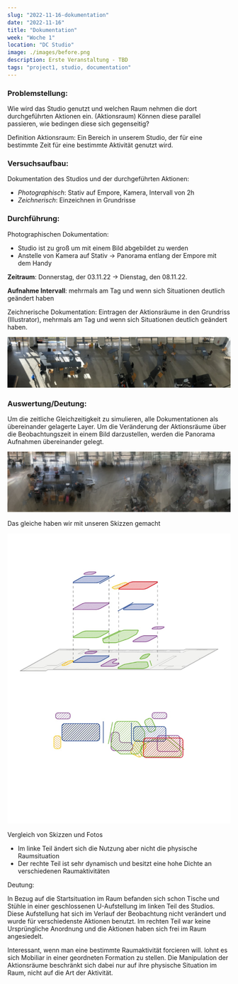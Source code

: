 ```yaml
---
slug: "2022-11-16-dokumentation"
date: "2022-11-16"
title: "Dokumentation"
week: "Woche 1"
location: "DC Studio"
image: ./images/before.png
description: Erste Veranstaltung - TBD
tags: "project1, studio, documentation"
---
```


### Problemstellung:

Wie wird das Studio genutzt und welchen Raum nehmen die dort durchgeführten Aktionen ein. (Aktionsraum)
Können diese parallel passieren, wie bedingen diese sich gegenseitig?

Definition Aktionsraum:
Ein Bereich in unserem Studio, der für eine bestimmte Zeit für eine bestimmte Aktivität genutzt wird.



### Versuchsaufbau:

Dokumentation des Studios und der durchgeführten Aktionen:
- _Photographisch_: Stativ auf Empore, Kamera, Intervall von 2h
- *Zeichnerisch*: Einzeichnen in Grundrisse


### Durchführung:

Photographischen Dokumentation:
- Studio ist zu groß um mit einem Bild abgebildet zu werden
- Anstelle von Kamera auf Stativ
	-> Panorama entlang der Empore mit dem Handy

**Zeitraum**: Donnerstag, der 03.11.22 -> Dienstag, den 08.11.22.

**Aufnahme Intervall**: mehrmals am Tag und wenn sich Situationen deutlich geändert haben

Zeichnerische Dokumentation: Eintragen der Aktionsräume in den Grundriss (Illustrator), mehrmals am Tag und wenn sich Situationen deutlich geändert haben.

![Studio](./images/studio.jpeg)

### Auswertung/Deutung:

Um die zeitliche Gleichzeitigkeit zu simulieren, alle Dokumentationen als übereinander gelagerte Layer.
Um die Veränderung der Aktionsräume über die Beobachtungszeit in einem Bild darzustellen, werden die Panorama Aufnahmen übereinander gelegt.

![Studio](./images/wimmelbild.jpeg)

Das gleiche haben wir mit unseren Skizzen gemacht

![Studio](./images/skizze.jpeg)

Vergleich von Skizzen und Fotos
- Im linke Teil ändert sich die Nutzung aber nicht die physische Raumsituation
- Der rechte Teil ist sehr dynamisch und besitzt eine hohe Dichte an verschiedenen Raumaktivitäten

Deutung:

In Bezug auf die Startsituation im Raum befanden sich schon Tische und Stühle in einer geschlossenen U-Aufstellung im linken Teil des Studios. Diese Aufstellung hat sich im Verlauf der Beobachtung nicht verändert und wurde für verschiedenste Aktionen benutzt.
Im rechten Teil war keine Ursprüngliche Anordnung und die Aktionen haben sich frei im Raum angesiedelt.

Interessant, wenn man eine bestimmte Raumaktivität forcieren will. lohnt es sich Mobiliar in einer geordneten Formation zu stellen.
Die Manipulation der Aktionsräume beschränkt sich dabei nur auf ihre physische Situation im Raum, nicht auf die Art der Aktivität.
